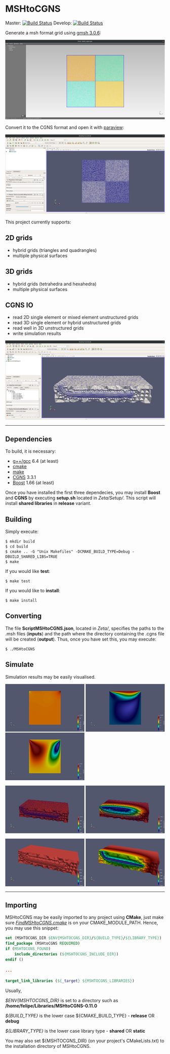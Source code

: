 # MSHtoCGNS

Master: [![Build Status](https://travis-ci.org/felipegiacomelli/MSHtoCGNS.svg?branch=master)](https://travis-ci.org/felipegiacomelli/MSHtoCGNS)
Develop: [![Build Status](https://travis-ci.org/felipegiacomelli/MSHtoCGNS.svg?branch=develop)](https://travis-ci.org/felipegiacomelli/MSHtoCGNS)

Generate a msh format grid using [gmsh 3.0.6](http://gmsh.info/):

<img src="Zeta/Images/grid_gmsh.png" alt="gmsh" height=250 width=600  />

Convert it to the CGNS format and open it with [paraview](https://www.paraview.org/):

<img src="Zeta/Images/paraview_grid.png" alt="paraview" height=250 width=600  />

This project currently supports:

## 2D grids
- hybrid grids (triangles and quadrangles)
- multiple physical surfaces

## 3D grids
- hybrid grids (tetrahedra and hexahedra)
- multiple physical surfaces

## CGNS IO
- read 2D single element or mixed element unstructured grids
- read 3D single element or hybrid unstructured grids
- read well in 3D unstructured grids
- write simulation results

<img src="Zeta/Images/paraview_hybrid_3d_with_well.png"  height=250 width=600  />

---

## Dependencies

To build, it is necessary:

- [g++/gcc](https://gcc.gnu.org/) 6.4 (at least)
- [cmake](https://cmake.org/)
- [make](https://www.gnu.org/software/make/)
- [CGNS](https://cgns.github.io/index.html) 3.3.1
- [Boost](https://www.boost.org/) 1.66 (at least)

Once you have installed the first three dependecies, you may install **Boost** and **CGNS** by executing **setup.sh** located in *Zeta/Setup/*. This script will install **shared libraries** in **release** variant.

## Building

Simply execute:

```shell
$ mkdir build
$ cd build
$ cmake .. -G "Unix Makefiles" -DCMAKE_BUILD_TYPE=Debug -DBUILD_SHARED_LIBS=TRUE
$ make
```

If you would like **test**:
```shell
$ make test
```

If you would like to **install**:
```shell
$ make install
```

## Converting

The file **ScriptMSHtoCGNS.json**, located in *Zeta/*, specifies the paths to the .msh files (**inputs**) and the path where the directory containing the .cgns file will be created (**output**). Thus, once you have set this, you may execute:

```shell
$ ./MSHtoCGNS
```

## Simulate

Simulation results may be easily visualised.

<p float="left">
    <img src="Zeta/Images/2D/Pressure.jpg"  alt="gmsh" height=150 width=250  />
    <img src="Zeta/Images/2D/VelocityX.jpg" alt="gmsh" height=150 width=250  />
    <img src="Zeta/Images/2D/VelocityY.jpg" alt="gmsh" height=150 width=250  />
</p>

<p float="left">
    <img src="Zeta/Images/3D/DisplacementZ-first.png"  alt="gmsh" height=150 width=250  />
    <img src="Zeta/Images/3D/DisplacementZ-last.png" alt="gmsh" height=150 width=250  />
</p>

<p float="left">
    <img src="Zeta/Images/3D/Pressure-first.png"  alt="gmsh" height=150 width=250  />
    <img src="Zeta/Images/3D/Pressure-last.png" alt="gmsh" height=150 width=250  />
</p>

---

## Importing

MSHtoCGNS may be easily imported to any project using **CMake**, just make sure [*FindMSHtoCGNS.cmake*](Zeta/CMakeModules/FindMSHtoCGNS.cmake)  is on your CMAKE_MODULE_PATH. Hence, you may use this snippet:

```cmake
set (MSHTOCGNS_DIR $ENV{MSHTOCGNS_DIR}/${BUILD_TYPE}/${LIBRARY_TYPE})
find_package (MSHtoCGNS REQUIRED)
if (MSHTOCGNS_FOUND)
    include_directories (${MSHTOCGNS_INCLUDE_DIR})
endif ()

...

target_link_libraries (${_target} ${MSHTOCGNS_LIBRARIES})
```
Usually,

*$ENV{MSHTOCGNS_DIR}* is set to a directory such as **/home/felipe/Libraries/MSHtoCGNS-0.11.0**

*${BUILD_TYPE}* is the lower case ${CMAKE_BUILD_TYPE} - **release** OR **debug**

*${LIBRARY_TYPE}* is the lower case library type - **shared** OR **static**

You may also set ${MSHTOCGNS_DIR} (on your project's CMakeLists.txt) to the installation directory of MSHtoCGNS.
